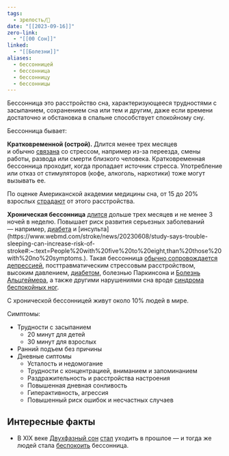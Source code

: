 ```yaml
---
tags:
  - зрелость/🌱
date: "[[2023-09-16]]"
zero-link:
  - "[[00 Сон]]"
linked:
  - "[[Болезни]]"
aliases:
  - бессонницей
  - бессонница
  - бессонницу
  - бессонницы
---
```

Бессонница это расстройство сна, характеризующееся трудностями с засыпанием, сохранением сна или тем и другим, даже если времени достаточно и обстановка в спальне способствует спокойному сну.

Бессонница бывает:

**Кратковременной (острой).** Длится менее трех месяцев и обычно [связана](https://www.uptodate.com/contents/insomnia-beyond-the-basics#:~:text=Sleeping%20poorly%20or%20not%20enough,percent%20have%20chronic%20sleep%20difficulty) со стрессом, например из-за переезда, смены работы, развода или смерти близкого человека. Кратковременная бессонница проходит, когда пропадает источник стресса. Употребление или отказ от стимуляторов (кофе, алкоголь, наркотики) тоже могут вызывать ее. 

По оценке Американской академии медицины сна, от 15 до 20% взрослых [страдают](https://sleepeducation.org/insomnia-awareness-day-facts-stats/#:~:text=How%20common%20is%20insomnia%20among%20adults%3F%20Here%20are%20the%20numbers%3A%0A%E2%80%A2%2030%20to%2035%25%20have%20brief%20symptoms%20of%20insomnia.%0A%E2%80%A2%2015%20to%2020%25%20have%20a%20short%2Dterm%20insomnia%20disorder%2C%20which%20lasts%20less%20than%20three%20months.%0A%E2%80%A2%2010%25%20have%20a%20chronic%20insomnia%20disorder%2C%20which%20occurs%20at%20least%20three%20times%20per%20week%20for%20at%20least%20three%20months.) от этого расстройства.

**Хроническая бессонница** [длится](https://postnauka.ru/faq/60990) дольше трех месяцев и не менее 3 ночей в неделю. Повышает риск развития серьезных заболеваний — например, [диабета](https://www.niddk.nih.gov/health-information/professionals/diabetes-discoveries-practice/the-impact-of-poor-sleep-on-type-2-diabetes#:~:text=Q%3A%20Can%20sleep%20problems%20or,sleep%20all%20promote%20glucose%20intolerance.) и [инсульта](https://www.webmd.com/stroke/news/20230608/study-says-trouble-sleeping-can-increase-risk-of-stroke#:~:text=People%20with%20five%20to%20eight,than%20those%20with%20no%20symptoms.). Такая бессонница [обычно сопровождается](https://www.uptodate.com/contents/insomnia-beyond-the-basics#:~:text=Sleeping%20poorly%20or%20not%20enough,percent%20have%20chronic%20sleep%20difficulty) [депрессией](Депрессия.md), посттравматическим стрессовым расстройством, высоким давлением, [диабетом](Диабет.md), болезнью Паркинсона и [Болезнь Альцгеймера](Болезнь%20Альцгеймера.md), а также другими нарушениями сна вроде [синдрома](https://ru.wikipedia.org/wiki/%D0%A1%D0%B8%D0%BD%D0%B4%D1%80%D0%BE%D0%BC_%D0%B1%D0%B5%D1%81%D0%BF%D0%BE%D0%BA%D0%BE%D0%B9%D0%BD%D1%8B%D1%85_%D0%BD%D0%BE%D0%B3) [беспокойных ног](Синдром%20беспокойных%20ног.md).

С хронической бессонницей живут около 10% людей в мире.

Симптомы:
- Трудности с засыпанием
	- 20 минут для детей
	- 30 минут для взрослых
- Ранний подъем без причины
- Дневные сиптомы
	- Усталость и недомогание
	- Трудности с концентрацией, вниманием и запоминанием
	- Раздражительность и расстройства настроения
	- Повышенная дневная сонливость
	- Гиперактивность, агрессия
	- Повышенный риск ошибок и несчастных случаев

## Интересные факты
- В XIX веке [Двухфазный сон](Двухфазный%20сон.md) [стал](https://ottawacitizen.com/health/the-history-of-insomnia-when-waking-up-in-the-middle-of-the-night-was-completely-normal#:~:text=Medical%20books%20show%20that%20insomnia%20emerged%20as%20a%20medical%20problem%20only%20in%20the%20late%2019th%20century%20and%20early%2020th%20century.%20There%20was%20a%20sudden%20epidemic%20of%20insomnia%20in%20the%20early%2020th%20century.) уходить в прошлое — и тогда же людей стала [беспокоить](https://royalsocietypublishing.org/doi/10.1098/rsfs.2019.0074#:~:text=but%20only%20since%20the%20late%2DVictorian%20period%20has%20there%20been%20a%20specific%20diagnostic%20name%20for%20the%20individual%20who%20suffers%20chronically%20from%20insufficient%20sleep.) бессонница.